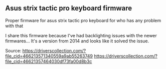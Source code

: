 ## Asus strix tactic pro keyboard firmware
Proper firmware for asus strix tactic pro keyboard for who has any problem with that

I share this firmware because I've had backlighting issues with the newer firmwares...
It's a version from 2014 and looks like it solved the issue.

Source:
https://driverscollection.com/?file_cid=466213571340559a9ab55263749
https://driverscollection.com/?file_cid=46621357464030df73fa00d8b3c
